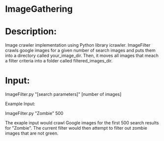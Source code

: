 
# ImageGathering

# Description:
Image crawler implementation using Python library icrawler. ImageFilter crawls google images for a given number of search images and puts them into a directory called your_image_dir. Then, it moves all images that meach a filter criteria into a folder called filtered_images_dir. 

# Input:

ImageFilter.py "[search parameters]" [number of images]

Example Input:

ImageFilter.py "Zombie" 500

The exaple input would crawl Google images for the first 500 search results for "Zombie". The current filter would then attempt to filter out zombie images that are not green.
